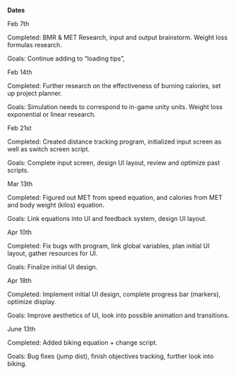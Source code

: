 **Dates**

Feb 7th

Completed: BMR & MET Research, input and output brainstorm. Weight loss formulas research.

Goals: Continue adding to “loading tips”, 

 

Feb 14th

Completed: Further research on the effectiveness of burning calories, set up project planner.

Goals: Simulation needs to correspond to in-game unity units. Weight loss exponential or linear research.

 

Feb 21st

Completed: Created distance tracking program, initialized input screen as well as switch screen script.

Goals: Complete input screen, design UI layout, review and optimize past scripts.

 

 Mar 13th

Completed: Figured out MET from speed equation, and calories from MET and body weight (kilos) equation.

Goals: Link equations into UI and feedback system, design UI layout.

 

Apr 10th

Completed: Fix bugs with program, link global variables, plan initial UI layout, gather resources for UI.

Goals: Finalize initial UI design.

 

Apr 18th

Completed: Implement initial UI design, complete progress bar (markers), optimize display.

Goals: Improve aesthetics of UI, look into possible animation and transitions.



June 13th

Completed: Added biking equation + change script.

Goals: Bug fixes (jump dist), finish objectives tracking, further look into biking.
